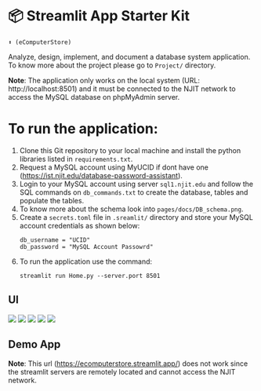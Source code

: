 # 📦 Streamlit App Starter Kit 
```
⬆️ (eComputerStore)
```

Analyze, design, implement, and document a database system application. To know more about the project please go to `Project/` directory.

**Note**: The application only works on the local system (URL: http://localhost:8501) and it must be connected to the NJIT network to access the MySQL database on phpMyAdmin server.

# To run the application:

1. Clone this Git repository to your local machine and install the python libraries listed in `requirements.txt`.
2. Request a MySQL account using MyUCID if dont have one (https://ist.njit.edu/database-password-assistant).
3. Login to your MySQL account using server `sql1.njit.edu` and follow the SQL commands on `db_commands.txt` to create the database, tables and populate the tables.
4. To know more about the schema look into `pages/docs/DB_schema.png`.
5. Create a `secrets.toml` file in `.sreamlit/` directory and store your MySQL account credentials as shown below:
    ```
    db_username = "UCID"
    db_password = "MySQL Account Passowrd"
    ```
6. To run the application use the command:
    ```
    streamlit run Home.py --server.port 8501
    ```

## UI

![](https://github.com/vinay-ram1999/Project/Deliverable-3/UI/home_page.png)
![](https://github.com/vinay-ram1999/Project/Deliverable-3/UI/shop.png)
![](https://github.com/vinay-ram1999/Project/Deliverable-3/UI/shop_filter.png)
![](https://github.com/vinay-ram1999/Project/Deliverable-3/UI/login.png)
![](https://github.com/vinay-ram1999/Project/Deliverable-3/UI/query.png)

## Demo App

**Note**: This url (https://ecomputerstore.streamlit.app/) does not work since the streamlit servers are remotely located and cannot access the NJIT network.
